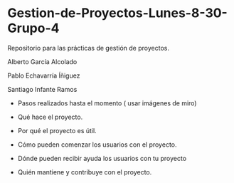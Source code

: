 # Gestion-de-Proyectos-Lunes-8-30-Grupo-4
Repositorio para las prácticas de gestión de proyectos.

Alberto García Alcolado

Pablo Echavarría Íñiguez

Santiago Infante Ramos

- Pasos realizados hasta el momento ( usar imágenes de miro)
  
- Qué hace el proyecto.
  
- Por qué el proyecto es útil.
  
- Cómo pueden comenzar los usuarios con el proyecto.
  
- Dónde pueden recibir ayuda los usuarios con tu proyecto
  
- Quién mantiene y contribuye con el proyecto.
  
